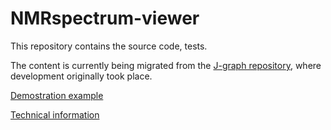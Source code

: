 # NMRspectrum-viewer

This repository contains the source code, tests.

The content is currently being migrated from the [J-graph repository](https://github.com/NMReDATAInitiative/J-graph), where development originally took place.

[Demostration example](html/nmrSpectrumObject_view.html)

[Technical information](technicalDetails.md)